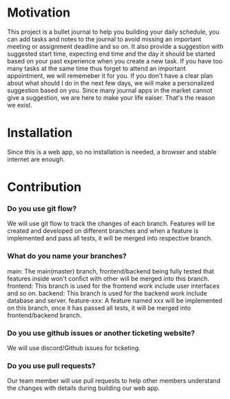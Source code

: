 # Motivation
This project is a bullet journal to help you building your daily schedule, you can add tasks and notes to the journal to avoid missing an important meeting or assignment deadline and so on. It also provide a suggestion with suggested start time, expecting end time and the day it should be started based on your past experience when you create a new task. If you have too many tasks at the same time thus forget to attend an important appointment, we will rememeber it for you. If you don't have a clear plan about what should I do in the next few days, we will make a personalized suggestion based on you. Since many journal apps in the market cannot give a suggestion, we are here to make your life eaiser. That's the reason we exist.

# Installation
Since this is a web app, so no installation is needed, a browser and stable internet are enough.

# Contribution

### Do you use git flow?
We will use git flow to track the changes of each branch. Features will be created and developed on different branches and when a feature is implemented and pass all tests, it will be merged into respective branch.

### What do you name your branches?
main: The main(master) branch, frontend/backend being fully tested that features inside won't confict with other will be merged into this branch.
frontend: This branch is used for the frontend work include user interfaces and so on.
backend: This branch is used for the backend work include database and server.
feature-xxx: A feature named xxx will be implemented on this branch, once it has passed all tests, it will be merged into frontend/backend branch.

### Do you use github issues or another ticketing website?
We will use discord/Github issues for ticketing.

### Do you use pull requests?
Our team member will use pull requests to help other members understand the changes with details during building our web app.
